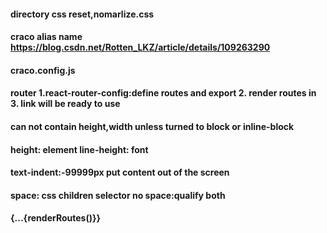 #### directory css reset,nomarlize.css

#### craco alias name https://blog.csdn.net/Rotten_LKZ/article/details/109263290 

#### craco.config.js

####  router 1.react-router-config:define routes and export 2. render routes in <HashRuuter> 3. link will be ready to use


#### <a> can not contain height,width unless turned to block or inline-block


####  height: element line-height: font

#### text-indent:-99999px put content out of the screen

#### space: css children selector no space:qualify both 

#### <hashrouter>  {<Navlink><Navlink>...{renderRoutes()}} 
